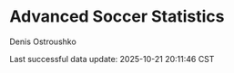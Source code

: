 # Advanced Soccer Statistics
Denis Ostroushko

<!-- gfm -->

Last successful data update: 2025-10-21 20:11:46 CST
